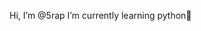  Hi, I’m @5rap
 I’m currently learning python🙊


<!---
5rap/5rap is a ✨ special ✨ repository because its `README.md` (this file) appears on your GitHub profile.
You can click the Preview link to take a look at your changes.
--->
